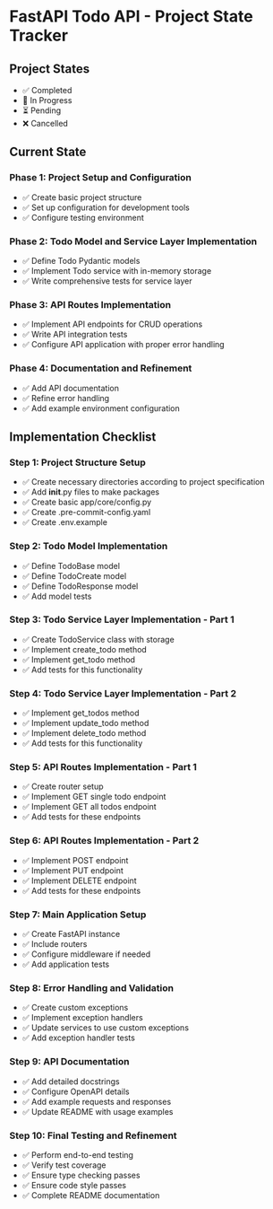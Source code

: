 # FastAPI Todo API - Project State Tracker

## Project States

- ✅ Completed
- 🔄 In Progress
- ⏳ Pending
- ❌ Cancelled

## Current State

### Phase 1: Project Setup and Configuration
- ✅ Create basic project structure
- ✅ Set up configuration for development tools
- ✅ Configure testing environment

### Phase 2: Todo Model and Service Layer Implementation
- ✅ Define Todo Pydantic models
- ✅ Implement Todo service with in-memory storage
- ✅ Write comprehensive tests for service layer

### Phase 3: API Routes Implementation
- ✅ Implement API endpoints for CRUD operations
- ✅ Write API integration tests
- ✅ Configure API application with proper error handling

### Phase 4: Documentation and Refinement
- ✅ Add API documentation
- ✅ Refine error handling
- ✅ Add example environment configuration

## Implementation Checklist

### Step 1: Project Structure Setup
- ✅ Create necessary directories according to project specification
- ✅ Add __init__.py files to make packages
- ✅ Create basic app/core/config.py
- ✅ Create .pre-commit-config.yaml
- ✅ Create .env.example

### Step 2: Todo Model Implementation
- ✅ Define TodoBase model
- ✅ Define TodoCreate model
- ✅ Define TodoResponse model
- ✅ Add model tests

### Step 3: Todo Service Layer Implementation - Part 1
- ✅ Create TodoService class with storage
- ✅ Implement create_todo method
- ✅ Implement get_todo method
- ✅ Add tests for this functionality

### Step 4: Todo Service Layer Implementation - Part 2
- ✅ Implement get_todos method
- ✅ Implement update_todo method
- ✅ Implement delete_todo method
- ✅ Add tests for this functionality

### Step 5: API Routes Implementation - Part 1
- ✅ Create router setup
- ✅ Implement GET single todo endpoint
- ✅ Implement GET all todos endpoint
- ✅ Add tests for these endpoints

### Step 6: API Routes Implementation - Part 2
- ✅ Implement POST endpoint
- ✅ Implement PUT endpoint
- ✅ Implement DELETE endpoint
- ✅ Add tests for these endpoints

### Step 7: Main Application Setup
- ✅ Create FastAPI instance
- ✅ Include routers
- ✅ Configure middleware if needed
- ✅ Add application tests

### Step 8: Error Handling and Validation
- ✅ Create custom exceptions
- ✅ Implement exception handlers
- ✅ Update services to use custom exceptions
- ✅ Add exception handler tests

### Step 9: API Documentation
- ✅ Add detailed docstrings
- ✅ Configure OpenAPI details
- ✅ Add example requests and responses
- ✅ Update README with usage examples

### Step 10: Final Testing and Refinement
- ✅ Perform end-to-end testing
- ✅ Verify test coverage
- ✅ Ensure type checking passes
- ✅ Ensure code style passes
- ✅ Complete README documentation
